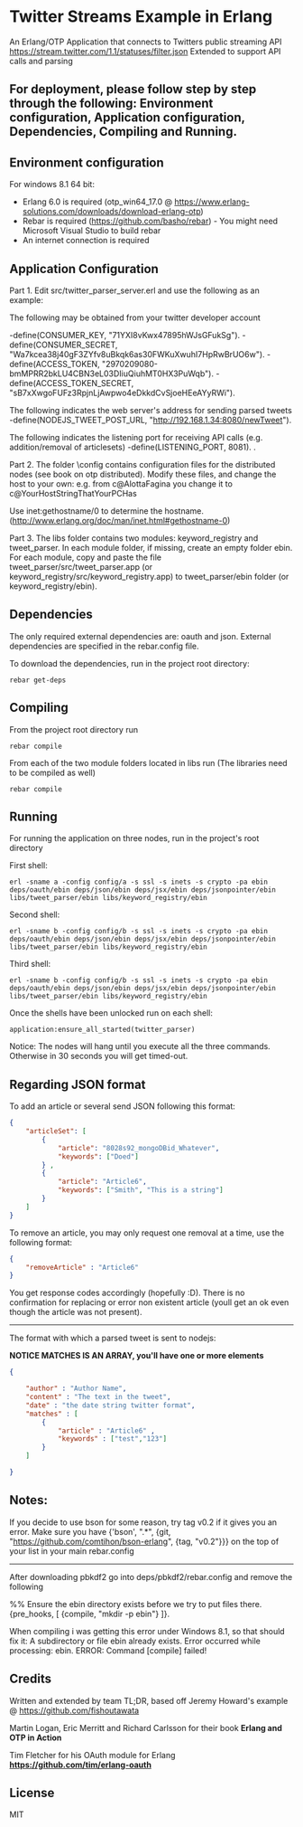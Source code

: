 # Twitter Streams Example in Erlang

An Erlang/OTP Application that connects to Twitters public streaming API https://stream.twitter.com/1.1/statuses/filter.json
Extended to support API calls and parsing

## For deployment, please follow step by step through the following: Environment configuration, Application configuration, Dependencies, Compiling and Running.

## Environment configuration

For windows 8.1 64 bit:

- Erlang 6.0 is required (otp_win64_17.0 @ https://www.erlang-solutions.com/downloads/download-erlang-otp)
- Rebar is required (https://github.com/basho/rebar) - You might need Microsoft Visual Studio to build rebar
- An internet connection is required

## Application Configuration

Part 1.
Edit src/twitter_parser_server.erl and use the following as an example:

The following may be obtained from your twitter developer account

-define(CONSUMER_KEY, "71YXI8vKwx47895hWJsGFukSg").
-define(CONSUMER_SECRET, "Wa7kcea38j40gF3ZYfv8uBkqk6as30FWKuXwuhI7HpRwBrUO6w").
-define(ACCESS_TOKEN, "2970209080-bmMPRR2bkLU4CBN3eL03DIiuQiuhMT0HX3PuWqb").
-define(ACCESS_TOKEN_SECRET, "sB7xXwgoFUFz3RpjnLjAwpwo4eDkkdCvSjoeHEeAYyRWi").

The following indicates the web server's address for sending parsed tweets
-define(NODEJS_TWEET_POST_URL, "http://192.168.1.34:8080/newTweet").

The following indicates the listening port for receiving API calls (e.g. addition/removal of articlesets)
-define(LISTENING_PORT, 8081).
.

Part 2.
The folder \config contains configuration files for the distributed nodes (see book on otp distributed). Modify these files, and change the host to your own: e.g. from  c@AlottaFagina you change it to c@YourHostStringThatYourPCHas

Use inet:gethostname/0 to determine the hostname. (http://www.erlang.org/doc/man/inet.html#gethostname-0)

Part 3.
The libs folder contains two modules: keyword_registry and tweet_parser. In each module folder, if missing, create an empty folder ebin. For each module, copy and paste the file tweet_parser/src/tweet_parser.app (or keyword_registry/src/keyword_registry.app) to tweet_parser/ebin folder (or keyword_registry/ebin).

## Dependencies

The only required external dependencies are: oauth and json. External dependencies are specified in the rebar.config file.

To download the dependencies, run in the project root directory:
    
    rebar get-deps

## Compiling

From the project root directory run

    rebar compile

From each of the two module folders located in libs run (The libraries need to be compiled as well)
    
    rebar compile

## Running

For running the application on three nodes, run in the project's root directory

First shell:

    erl -sname a -config config/a -s ssl -s inets -s crypto -pa ebin deps/oauth/ebin deps/json/ebin deps/jsx/ebin deps/jsonpointer/ebin libs/tweet_parser/ebin libs/keyword_registry/ebin

Second shell:

    erl -sname b -config config/b -s ssl -s inets -s crypto -pa ebin deps/oauth/ebin deps/json/ebin deps/jsx/ebin deps/jsonpointer/ebin libs/tweet_parser/ebin libs/keyword_registry/ebin

Third shell:

    erl -sname b -config config/b -s ssl -s inets -s crypto -pa ebin deps/oauth/ebin deps/json/ebin deps/jsx/ebin deps/jsonpointer/ebin libs/tweet_parser/ebin libs/keyword_registry/ebin


Once the shells have been unlocked run on each shell:

    application:ensure_all_started(twitter_parser) 

Notice: The nodes will hang until you execute all the three commands. Otherwise in 30 seconds you will get timed-out.


## Regarding JSON format

To add an article or several send JSON following this format:

```json
{
    "articleSet": [
        {
            "article": "8028s92_mongoDBid_Whatever",
            "keywords": ["Doed"]
        } , 
        {
            "article": "Article6",
            "keywords": ["Smith", "This is a string"]
        }
    ]
}
```
To remove an article, you may only request one removal at a time, use the following format:
```json
{
    "removeArticle" : "Article6"
}
```
You get response codes accordingly (hopefully :D). There is no confirmation for replacing or error non existent article (youll get an ok even though the article was not present).

----

The format with which a parsed tweet is sent to nodejs:

**NOTICE MATCHES IS AN ARRAY, you'll have one or more elements**

```json   
{

    "author" : "Author Name",
    "content" : "The text in the tweet",
    "date" : "the date string twitter format",
    "matches" : [
        {
            "article" : "Article6" ,
            "keywords" : ["test","123"]
        }
    ]

}

```

## Notes:

If you decide to use bson for some reason, try tag v0.2 if it gives you an error. Make sure you have {'bson', ".*", {git, "https://github.com/comtihon/bson-erlang", {tag, "v0.2"}}} on the top of your list in your main rebar.config

---

After downloading pbkdf2 go into deps/pbkdf2/rebar.config and remove the following

%% Ensure the ebin directory exists before we try to put files there.
{pre_hooks, [
    {compile, "mkdir -p ebin"}
]}.

When compiling i was getting this error under Windows 8.1, so that should fix it:
A subdirectory or file ebin already exists.
Error occurred while processing: ebin.
ERROR: Command [compile] failed!

## Credits

Written and extended by team TL;DR, based off Jeremy Howard's example @ https://github.com/fishoutawata

Martin Logan, Eric Merritt and Richard Carlsson for their book **Erlang and OTP in Action**

Tim Fletcher for his OAuth module for Erlang **https://github.com/tim/erlang-oauth**

## License

MIT
